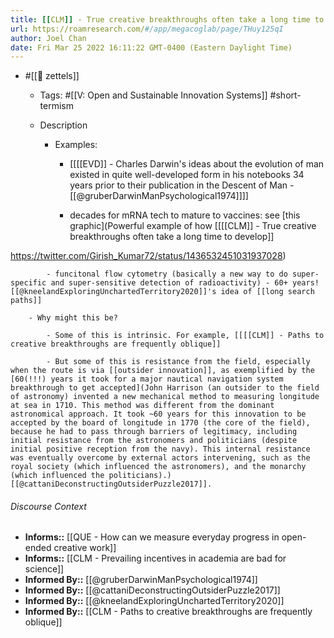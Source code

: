 ```yaml
---
title: [[CLM]] - True creative breakthroughs often take a long time to develop
url: https://roamresearch.com/#/app/megacoglab/page/THuy125qI
author: Joel Chan
date: Fri Mar 25 2022 16:11:22 GMT-0400 (Eastern Daylight Time)
---
```


- #[[🌲 zettels]]

    - Tags: #[[V: Open and Sustainable Innovation Systems]] #short-termism

    - Description

        - Examples:

            - [[[[EVD]] - Charles Darwin's ideas about the evolution of man existed in quite well-developed form in his notebooks 34 years prior to their publication in the Descent of Man - [[@gruberDarwinManPsychological1974]]]]

            - decades for mRNA tech to mature to vaccines: see [this graphic](Powerful example of how [[[[CLM]] - True creative breakthroughs often take a long time to develop]]

https://twitter.com/Girish_Kumar72/status/1436532451031937028)

            - funcitonal flow cytometry (basically a new way to do super-specific and super-sensitive detection of radioactivity) - 60+ years! [[@kneelandExploringUnchartedTerritory2020]]'s idea of [[long search paths]]

        - Why might this be?

            - Some of this is intrinsic. For example, [[[[CLM]] - Paths to creative breakthroughs are frequently oblique]]

            - But some of this is resistance from the field, especially when the route is via [[outsider innovation]], as exemplified by the [60(!!!) years it took for a major nautical navigation system breakthrough to get accepted](John Harrison (an outsider to the field of astronomy) invented a new mechanical method to measuring longitude at sea in 1710. This method was different from the dominant astronomical approach. It took ~60 years for this innovation to be accepted by the board of longitude in 1770 (the core of the field), because he had to pass through barriers of legitimacy, including initial resistance from the astronomers and politicians (despite initial positive reception from the navy). This internal resistance was eventually overcome by external actors intervening, such as the royal society (which influenced the astronomers), and the monarchy (which influenced the politicians).) [[@cattaniDeconstructingOutsiderPuzzle2017]].

###### Discourse Context

- **Informs::** [[QUE - How can we measure everyday progress in open-ended creative work]]
- **Informs::** [[CLM - Prevailing incentives in academia are bad for science]]
- **Informed By::** [[@gruberDarwinManPsychological1974]]
- **Informed By::** [[@cattaniDeconstructingOutsiderPuzzle2017]]
- **Informed By::** [[@kneelandExploringUnchartedTerritory2020]]
- **Informed By::** [[CLM - Paths to creative breakthroughs are frequently oblique]]
